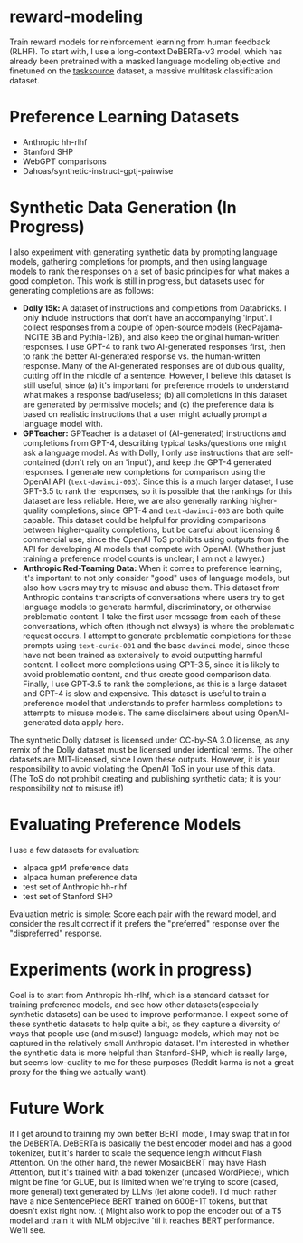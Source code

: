 # reward-modeling
Train reward models for reinforcement learning from human feedback (RLHF). To start with, I use a long-context DeBERTa-v3 model, which has already been pretrained with a masked language modeling objective and finetuned on the [tasksource](https://github.com/sileod/tasksource) dataset, a massive multitask classification dataset.

# Preference Learning Datasets
* Anthropic hh-rlhf
* Stanford SHP
* WebGPT comparisons
* Dahoas/synthetic-instruct-gptj-pairwise

# Synthetic Data Generation (In Progress)
I also experiment with generating synthetic data by prompting language models, gathering completions for prompts, and then using language models to rank the responses on a set of basic principles for what makes a good completion. This work is still in progress, but datasets used for generating completions are as follows:
* __Dolly 15k:__ A dataset of instructions and completions from Databricks. I only include instructions that don't have an accompanying 'input'. I collect responses from a couple of open-source models (RedPajama-INCITE 3B and Pythia-12B), and also keep the original human-written responses. I use GPT-4 to rank two AI-generated responses first, then to rank the better AI-generated response vs. the human-written response. Many of the AI-generated responses are of dubious quality, cutting off in the middle of a sentence. However, I believe this dataset is still useful, since (a) it's important for preference models to understand what makes a response bad/useless; (b) all completions in this dataset are generated by permissive models; and (c) the preference data is based on realistic instructions that a user might actually prompt a language model with.
* __GPTeacher:__ GPTeacher is a dataset of (AI-generated) instructions and completions from GPT-4, describing typical tasks/questions one might ask a language model. As with Dolly, I only use instructions that are self-contained (don't rely on an 'input'), and keep the GPT-4 generated responses. I generate new completions for comparison using the OpenAI API (`text-davinci-003`). Since this is a much larger dataset, I use GPT-3.5 to rank the responses, so it is possible that the rankings for this dataset are less reliable. Here, we are also generally ranking higher-quality completions, since GPT-4 and `text-davinci-003` are both quite capable. This dataset could be helpful for providing comparisons between higher-quality completions, but be careful about licensing & commercial use, since the OpenAI ToS prohibits using outputs from the API for developing AI models that compete with OpenAI. (Whether just training a preference model counts is unclear; I am not a lawyer.)
* __Anthropic Red-Teaming Data:__ When it comes to preference learning, it's important to not only consider "good" uses of language models, but also how users may try to misuse and abuse them. This dataset from Anthropic contains transcripts of conversations where users try to get language models to generate harmful, discriminatory, or otherwise problematic content. I take the first user message from each of these conversations, which often (though not always) is where the problematic request occurs. I attempt to generate problematic completions for these prompts using `text-curie-001` and the base `davinci` model, since these have not been trained as extensively to avoid outputting harmful content. I collect more completions using GPT-3.5, since it is likely to avoid problematic content, and thus create good comparison data. Finally, I use GPT-3.5 to rank the completions, as this is a large dataset and GPT-4 is slow and expensive. This dataset is useful to train a preference model that understands to prefer harmless completions to attempts to misuse models. The same disclaimers about using OpenAI-generated data apply here.

The synthetic Dolly dataset is licensed under CC-by-SA 3.0 license, as any remix of the Dolly dataset must be licensed under identical terms. The other datasets are MIT-licensed, since I own these outputs. However, it is your responsibility to avoid violating the OpenAI ToS in your use of this data. (The ToS do not prohibit creating and publishing synthetic data; it is your responsibility not to misuse it!)

# Evaluating Preference Models
I use a few datasets for evaluation:
- alpaca gpt4 preference data
- alpaca human preference data
- test set of Anthropic hh-rlhf
- test set of Stanford SHP

Evaluation metric is simple: Score each pair with the reward model, and consider the result correct if it prefers the "preferred" response over the "dispreferred" response.

# Experiments (work in progress)
Goal is to start from Anthropic hh-rlhf, which is a standard dataset for training preference models, and see how other datasets(especially synthetic datasets) can be used to improve performance. I expect some of these synthetic datasets to help quite a bit, as they capture a diversity of ways that people use (and misuse!) language models, which may not be captured in the relatively small Anthropic dataset. I'm interested in whether the synthetic data is more helpful than Stanford-SHP, which is really large, but seems low-quality to me for these purposes (Reddit karma is not a great proxy for the thing we actually want).

# Future Work
If I get around to training my own better BERT model, I may swap that in for the DeBERTA. DeBERTa is basically the best encoder model and has a good tokenizer, but it's harder to scale the sequence length without Flash Attention. On the other hand, the newer MosaicBERT may have Flash Attention, but it's trained with a bad tokenizer (uncased WordPiece), which might be fine for GLUE, but is limited when we're trying to score (cased, more general) text generated by LLMs (let alone code!). I'd much rather have a nice SentencePiece BERT trained on 600B-1T tokens, but that doesn't exist right now. :( Might also work to pop the encoder out of a T5 model and train it with MLM objective 'til it reaches BERT performance. We'll see.